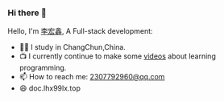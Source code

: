 ### Hi there 👋

Hello, I'm [李宏鑫](), A Full-stack development:

- 👨‍💼 I study in ChangChun,China.
- 📺 I currently continue to make some [videos]() about learning programming.
- 📫 How to reach me: 2307792960@qq.com
- 😄 doc.lhx99lx.top
<!--
- 👯 I’m looking to collaborate on ...
- 🤔 I’m looking for help with ...
- 💬 Ask me about ...

- 😄 Pronouns: ...
- ⚡ Fun fact: ...
-->
 
